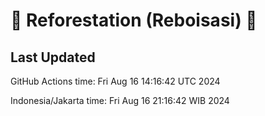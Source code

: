 
# 🌳 Reforestation (Reboisasi) 🌲

## Last Updated

GitHub Actions time: Fri Aug 16 14:16:42 UTC 2024

Indonesia/Jakarta time: Fri Aug 16 21:16:42 WIB 2024
